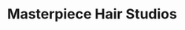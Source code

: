 ---
title: "Masterpiece Hair Studios"
url: /grand-junction/masterpiece-hair-studios/
shop: hairdresser
---